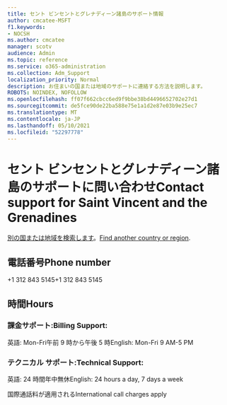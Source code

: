 ```yaml
---
title: セント ビンセントとグレナディーン諸島のサポート情報
author: cmcatee-MSFT
f1.keywords:
- NOCSH
ms.author: cmcatee
manager: scotv
audience: Admin
ms.topic: reference
ms.service: o365-administration
ms.collection: Adm_Support
localization_priority: Normal
description: お住まいの国または地域のサポートに連絡する方法を説明します。
ROBOTS: NOINDEX, NOFOLLOW
ms.openlocfilehash: ff07f662cbcc6ed9f9bbe38bd4496652702e27d1
ms.sourcegitcommit: de5fce90de22ba588e75e1a1d2e87e03b9e25ec7
ms.translationtype: MT
ms.contentlocale: ja-JP
ms.lasthandoff: 05/10/2021
ms.locfileid: "52297778"
---
```

# <a name="contact-support-for-saint-vincent-and-the-grenadines"></a><span data-ttu-id="78d47-103">セント ビンセントとグレナディーン諸島のサポートに問い合わせ</span><span class="sxs-lookup"><span data-stu-id="78d47-103">Contact support for Saint Vincent and the Grenadines</span></span>

<span data-ttu-id="78d47-104">[別の国または地域を検索します](../../business-video/get-help-support.md)。</span><span class="sxs-lookup"><span data-stu-id="78d47-104">[Find another country or region](../../business-video/get-help-support.md).</span></span>

## <a name="phone-number"></a><span data-ttu-id="78d47-105">電話番号</span><span class="sxs-lookup"><span data-stu-id="78d47-105">Phone number</span></span>
<span data-ttu-id="78d47-106">+1 312 843 5145</span><span class="sxs-lookup"><span data-stu-id="78d47-106">+1 312 843 5145</span></span>

## <a name="hours"></a><span data-ttu-id="78d47-107">時間</span><span class="sxs-lookup"><span data-stu-id="78d47-107">Hours</span></span>
### <a name="billing-support"></a><span data-ttu-id="78d47-108">課金サポート:</span><span class="sxs-lookup"><span data-stu-id="78d47-108">Billing Support:</span></span>

<span data-ttu-id="78d47-109">英語: Mon-Fri午前 9 時から午後 5 時</span><span class="sxs-lookup"><span data-stu-id="78d47-109">English: Mon-Fri 9 AM-5 PM</span></span>

### <a name="technical-support"></a><span data-ttu-id="78d47-110">テクニカル サポート:</span><span class="sxs-lookup"><span data-stu-id="78d47-110">Technical Support:</span></span>

<span data-ttu-id="78d47-111">英語: 24 時間年中無休</span><span class="sxs-lookup"><span data-stu-id="78d47-111">English: 24 hours a day, 7 days a week</span></span>

<span data-ttu-id="78d47-112">国際通話料が適用される</span><span class="sxs-lookup"><span data-stu-id="78d47-112">International call charges apply</span></span>
